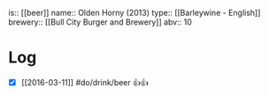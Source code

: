 is:: [[beer]]
name:: Olden Horny (2013)
type:: [[Barleywine - English]]
brewery:: [[Bull City Burger and Brewery]]
abv:: 10

# Log
- [x] [[2016-03-11]] #do/drink/beer 👍👍

